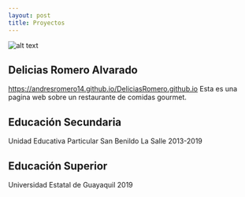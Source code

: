 ```yaml
---
layout: post
title: Proyectos 
---
```


![alt text](https://th.bing.com/th/id/OIP.xUZdnezjQQ855imBFzzjzAHaE7?pid=ImgDet&rs=1)

## Delicias Romero Alvarado
https://andresromero14.github.io/DeliciasRomero.github.io
Esta es una pagina web sobre un restaurante de comidas gourmet.
## Educación Secundaria
Unidad Educativa Particular San Benildo La Salle  2013-2019
## Educación Superior 
Universidad Estatal de Guayaquil 2019 




